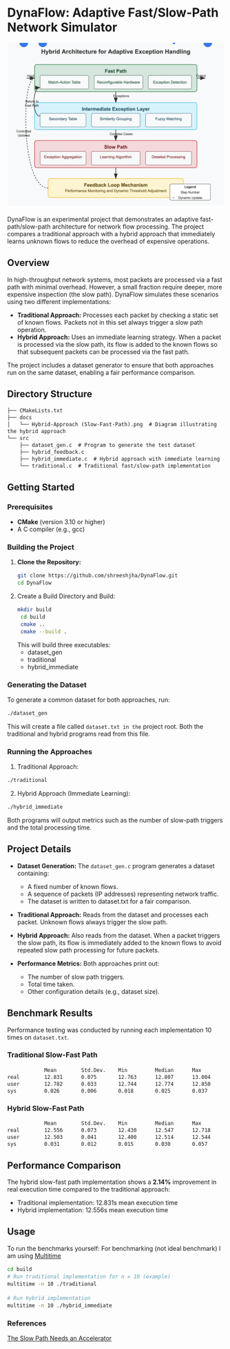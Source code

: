 # DynaFlow: Adaptive Fast/Slow-Path Network Simulator

![Hybrid Approach (Slow-Fast-Path)](docs/Hybrid-Approach%20(Slow-Fast-Path).png)

DynaFlow is an experimental project that demonstrates an adaptive fast-path/slow-path architecture for network flow processing. The project compares a traditional approach with a hybrid approach that immediately learns unknown flows to reduce the overhead of expensive operations.

## Overview

In high-throughput network systems, most packets are processed via a fast path with minimal overhead. However, a small fraction require deeper, more expensive inspection (the slow path). DynaFlow simulates these scenarios using two different implementations:

- **Traditional Approach:** Processes each packet by checking a static set of known flows. Packets not in this set always trigger a slow path operation.
- **Hybrid Approach:** Uses an immediate learning strategy. When a packet is processed via the slow path, its flow is added to the known flows so that subsequent packets can be processed via the fast path.

The project includes a dataset generator to ensure that both approaches run on the same dataset, enabling a fair performance comparison.

## Directory Structure

```text
├── CMakeLists.txt
├── docs
│   └── Hybrid-Approach (Slow-Fast-Path).png  # Diagram illustrating the hybrid approach
└── src
    ├── dataset_gen.c  # Program to generate the test dataset
    ├── hybrid_feedback.c
    ├── hybrid_immediate.c  # Hybrid approach with immediate learning
    └── traditional.c  # Traditional fast/slow-path implementation
```


## Getting Started

### Prerequisites

- **CMake** (version 3.10 or higher)
- A C compiler (e.g., gcc)

### Building the Project

1. **Clone the Repository:**
   ```bash
   git clone https://github.com/shreeshjha/DynaFlow.git
   cd DynaFlow
   ```
2. Create a Build Directory and Build:
   ```bash
   mkdir build
    cd build
    cmake ..
    cmake --build .
   ```
   This will build three executables:
   - dataset_gen
   - traditional
   - hybrid_immediate
  
### Generating the Dataset
To generate a common dataset for both approaches, run:
```bash
./dataset_gen
```
This will create a file called `dataset.txt in the` project root. Both the traditional and hybrid programs read from this file.

### Running the Approaches

1. Traditional Approach:
```bash
./traditional
```
2. Hybrid Approach (Immediate Learning):
```bash
./hybrid_immediate
```

Both programs will output metrics such as the number of slow-path triggers and the total processing time.

## Project Details
- **Dataset Generation:**
The `dataset_gen.c` program generates a dataset containing:
    - A fixed number of known flows.
    - A sequence of packets (IP addresses) representing network traffic.
    - The dataset is written to dataset.txt for a fair comparison.

- **Traditional Approach:**
    Reads from the dataset and processes each packet. Unknown flows always trigger the slow path.

- **Hybrid Approach:**
    Also reads from the dataset. When a packet triggers the slow path, its flow is immediately added to the known flows to avoid repeated slow path processing for future packets.

- **Performance Metrics:**
Both approaches print out:
    - The number of slow path triggers.
    - Total time taken.
    - Other configuration details (e.g., dataset size).

## Benchmark Results

Performance testing was conducted by running each implementation 10 times on `dataset.txt`.

### Traditional Slow-Fast Path

```
            Mean        Std.Dev.    Min         Median      Max
real        12.831      0.075       12.763      12.807      13.004
user        12.782      0.033       12.744      12.774      12.850
sys         0.026       0.006       0.018       0.025       0.037
```

### Hybrid Slow-Fast Path

```
            Mean        Std.Dev.    Min         Median      Max
real        12.556      0.073       12.430      12.547      12.718
user        12.503      0.041       12.400      12.514      12.544
sys         0.031       0.012       0.015       0.030       0.057
```

## Performance Comparison

The hybrid slow-fast path implementation shows a **2.14%** improvement in real execution time compared to the traditional approach:
- Traditional implementation: 12.831s mean execution time
- Hybrid implementation: 12.556s mean execution time

## Usage

To run the benchmarks yourself:
For benchmarking (not ideal benchmark) I am using [Multitime](https://tratt.net/laurie/src/multitime/releases.html)

```bash
cd build
# Run traditional implementation for n = 10 (example)
multitime -n 10 ./traditional

# Run hybrid implementation
multitime -n 10 ./hybrid_immediate
```


### References
[The Slow Path Needs an Accelerator](https://dl.acm.org/doi/10.1145/3594255.3594259)
